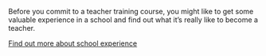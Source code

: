 Before you commit to a teacher training course, you might like to get some valuable experience in a school and find out what it’s really like to become a teacher.

[Find out more about school experience](https://schoolexperience.education.gov.uk/)
